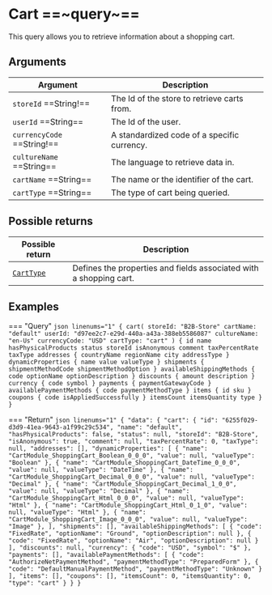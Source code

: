 # Cart ==~query~==

This query allows you to retrieve information about a shopping cart. 

## Arguments

| Argument                       | Description                                                                                     |
|--------------------------------|-------------------------------------------------------------------------------------------------|
| `storeId` ==String!==          | The Id of the store to retrieve carts from.                                                     |
| `userId`  ==String==           | The Id of the user.                                                                             |
| `currencyCode` ==String!==     | A standardized code of a specific currency.                                                     |
| `cultureName` ==String==       | The language to retrieve data in.                                                               |
| `cartName` ==String==          | The name or the identifier of the cart.                                                         |
| `cartType` ==String==          | The type of cart being queried.                                                                 |

## Possible returns

| Possible return                                         	| Description                                                              	|
|---------------------------------------------------------	|------------------------------------------------------------------------	|
| [`CartType`](../objects/cart-type.md)                     |  Defines the properties and fields associated with a shopping cart.    	|

## Examples

=== "Query"
    ```json linenums="1"
    {
      cart(
        storeId: "B2B-Store"
        cartName: "default"
        userId: "d97ee2c7-e29d-440a-a43a-388eb5586087"
        cultureName: "en-Us"
        currencyCode: "USD"
        cartType: "cart"
      ) {
        id
        name
        hasPhysicalProducts
        status
        storeId
        isAnonymous
        comment
        taxPercentRate
        taxType
        addresses {
          countryName
          regionName
          city
          addressType
        }
        dynamicProperties {
          name
          value
          valueType
        }
        shipments {
          shipmentMethodCode
          shipmentMethodOption
        }
        availableShippingMethods {
          code
          optionName
          optionDescription
        }
        discounts {
          amount
          description
        }
        currency {
          code
          symbol
        }
        payments {
          paymentGatewayCode
        }
        availablePaymentMethods {
          code
          paymentMethodType
        }
        items {
          id
          sku
        }
        coupons {
          code
          isAppliedSuccessfully
        }
        itemsCount
        itemsQuantity
        type
      }
    }
    ```

=== "Return"
    ```json linenums="1"
    {
      "data": {
        "cart": {
        "id": "6255f029-d3d9-41ea-9643-a1f99c29c534",
        "name": "default",
        "hasPhysicalProducts": false,
        "status": null,
        "storeId": "B2B-Store",
        "isAnonymous": true,
        "comment": null,
        "taxPercentRate": 0,
        "taxType": null,
        "addresses": [],
        "dynamicProperties": [
            {
            "name": "CartModule_ShoppingCart_Boolean_0_0_0",
            "value": null,
            "valueType": "Boolean"
            },
            {
            "name": "CartModule_ShoppingCart_DateTime_0_0_0",
            "value": null,
            "valueType": "DateTime"
            },
            {
            "name": "CartModule_ShoppingCart_Decimal_0_0_0",
            "value": null,
            "valueType": "Decimal"
            },
            {
            "name": "CartModule_ShoppingCart_Decimal_1_0_0",
            "value": null,
            "valueType": "Decimal"
            },
            {
            "name": "CartModule_ShoppingCart_Html_0_0_0",
            "value": null,
            "valueType": "Html"
            },
            {
            "name": "CartModule_ShoppingCart_Html_0_1_0",
            "value": null,
            "valueType": "Html"
            },
            {
            "name": "CartModule_ShoppingCart_Image_0_0_0",
            "value": null,
            "valueType": "Image"
            },
        ],
        "shipments": [],
        "availableShippingMethods": [
            {
            "code": "FixedRate",
            "optionName": "Ground",
            "optionDescription": null
            },
            {
            "code": "FixedRate",
            "optionName": "Air",
            "optionDescription": null
            }
        ],
        "discounts": null,
        "currency": {
            "code": "USD",
            "symbol": "$"
        },
        "payments": [],
        "availablePaymentMethods": [
            {
            "code": "AuthorizeNetPaymentMethod",
            "paymentMethodType": "PreparedForm"
            },
            {
            "code": "DefaultManualPaymentMethod",
            "paymentMethodType": "Unknown"
            }
        ],
        "items": [],
        "coupons": [],
        "itemsCount": 0,
        "itemsQuantity": 0,
        "type": "cart"
        }
      }
    }
    ```
